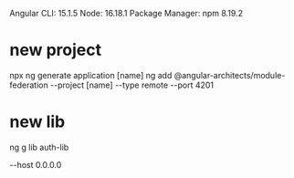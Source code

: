 Angular CLI: 15.1.5
Node: 16.18.1
Package Manager: npm 8.19.2

# new project

npx ng generate application [name]
ng add @angular-architects/module-federation --project [name] --type remote --port 4201

# new lib

ng g lib auth-lib


--host 0.0.0.0
